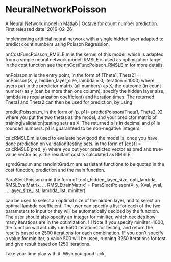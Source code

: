 # NeuralNetworkPoisson
A Neural Network model in Matlab | Octave for count number prediction.
First released date: 2016-02-26

 Implementing artificial neural network 
 with a single hidden layer
 adapted to predict count numbers using Poisson Regression.

 nnCostFuncPoisson_RMSLE.m 
 is the kernel of this model,
 which is adapted from a simple neural network model.
 RMSLE is used as optimization target in the cost function
 see the nnCostFuncPoisson_RMSLE.m
 for more details.

 nnPoisson.m 
 is the entry point, in the form of 
 [Theta1, Theta2] = nnPoisson(X, y, hidden_layer_size, lambda = 0, iteration = 1000)
 where users put in the predictor matrix (all numbers) as X,
 the outcome (in count number) as y (can be more than one column).
 specify the hidden layer size, lambda (as regularization coefficient) and 
 iteration times.
 The returned Theta1 and Theta2 can then be used for prediction, by using

 predictPoisson.m, in the form of 
 [p, p1]= predictPoisson(Theta1, Theta2, X)
 where you put the two thetas as the model, and your predictor matrix 
 of training|validation|testing sets as X.
 The returned p is in decimal and p1 is rounded numbers. 
 p1 is guaranteed to be non-negative integers.

 calcRMSLE.m is used to evaluate how good the model is, 
 once you have done prediction on validation|testing sets.
 in the form of [cost] = calcRMSLE(pred, y)
 where you put your predicted vector as pred and true-value vector as y.
 the resultant cost is calculated as RMSLE.

 sgmdGrad.m
  and
 randInitGrad.m
  are assistant functions 
 to be quoted in the cost function, prediction and the main function.

 ParaSlectPoisson.m
 in the form of
 [opti_hidden_layer_size, opti_lambda, RMSLEvalMatrix, ...
        RMSLEtrainMatrix] = ParaSlectPoisson(X, y, Xval, yval, ...
        layer_size_list, lambda_list, miniIter)

 can be used to select an optimal size of the hidden layer, and 
 to select an optimal lambda coefficient.
 The user can specify a list for each of the two parameters to input
 or they will be automatically decided by the function.
 The user should also specify an integer for miniIter,
 which decides how many iterations are in the optimization.
 !!! Note if you specify miniIter=1000, 
 the function will actually run 6500 iterations for testing, and 
 return the results based on 2500 iterations for each combination.
 IF you don't specify a value for miniIter, a value 500 will be used,
 running 3250 iterations for test and give result based on 1250 iterations.

 Take your time play with it. Wish you good luck.
